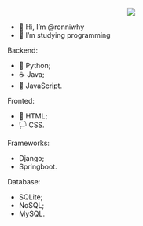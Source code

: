 <p align="center">
  <!-- Typing SVG by DenverCoder1 - https://github.com/DenverCoder1/readme-typing-svg -->
  <a href="https://github.com/DenverCoder1/readme-typing-svg">
    <img src="https://readme-typing-svg.demolab.com/?lines=Junior%20Developer;&font=Fira%20Code&center=true&width=440&height=45&color=343aeb&vCenter=true&pause=1000&size=22"/></a>
</p>


- 👋 Hi, I’m @ronniwhy
- 🌱 I’m studying programming

Backend:
- 🐍 Python;
- ☕ Java;
- 🔭 JavaScript.

Fronted:
- 📖 HTML;
- 🏳️ CSS.

Frameworks:
- Django;
- Springboot.

Database:
- SQLite;
- NoSQL;
- MySQL.

<!---
ronniwhy/ronniwhy is a ✨ special ✨ repository because its `README.md` (this file) appears on your GitHub profile.
You can click the Preview link to take a look at your changes.
--->
